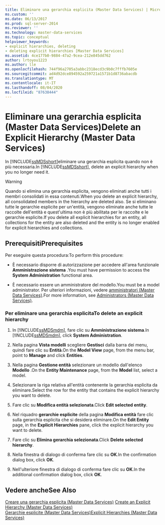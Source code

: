 ```yaml
---
title: Eliminare una gerarchia esplicita (Master Data Services) | Microsoft Docs
ms.custom: ''
ms.date: 06/13/2017
ms.prod: sql-server-2014
ms.reviewer: ''
ms.technology: master-data-services
ms.topic: conceptual
helpviewer_keywords:
- explicit hierarchies, deleting
- deleting explicit hierarchies [Master Data Services]
ms.assetid: 4ce177b0-9884-47a2-9cea-212e845dd762
author: lrtoyou1223
ms.author: lle
ms.openlocfilehash: 744f96a2705a3abbc2318ecd3c9b0c7fffb7605e
ms.sourcegitcommit: ad4d92dce894592a259721a1571b1d8736abacdb
ms.translationtype: MT
ms.contentlocale: it-IT
ms.lasthandoff: 08/04/2020
ms.locfileid: "87638444"
---
```

# <a name="delete-an-explicit-hierarchy-master-data-services"></a><span data-ttu-id="18fad-102">Eliminare una gerarchia esplicita (Master Data Services)</span><span class="sxs-lookup"><span data-stu-id="18fad-102">Delete an Explicit Hierarchy (Master Data Services)</span></span>
  <span data-ttu-id="18fad-103">In [!INCLUDE[ssMDSshort](../includes/ssmdsshort-md.md)]eliminare una gerarchia esplicita quando non è più necessaria.</span><span class="sxs-lookup"><span data-stu-id="18fad-103">In [!INCLUDE[ssMDSshort](../includes/ssmdsshort-md.md)], delete an explicit hierarchy when you no longer need it.</span></span>  
  
> [!WARNING]  
>  <span data-ttu-id="18fad-104">Quando si elimina una gerarchia esplicita, vengono eliminati anche tutti i membri consolidati in essa contenuti.</span><span class="sxs-lookup"><span data-stu-id="18fad-104">When you delete an explicit hierarchy, all consolidated members in the hierarchy are deleted also.</span></span> <span data-ttu-id="18fad-105">Se si eliminano tutte le gerarchie esplicite per un'entità, vengono eliminate anche tutte le raccolte dell'entità e quest'ultima non è più abilitata per le raccolte e le gerarchie esplicite.</span><span class="sxs-lookup"><span data-stu-id="18fad-105">If you delete all explicit hierarchies for an entity, all collections for the entity are also deleted and the entity is no longer enabled for explicit hierarchies and collections.</span></span>  
  
## <a name="prerequisites"></a><span data-ttu-id="18fad-106">Prerequisiti</span><span class="sxs-lookup"><span data-stu-id="18fad-106">Prerequisites</span></span>  
 <span data-ttu-id="18fad-107">Per eseguire questa procedura:</span><span class="sxs-lookup"><span data-stu-id="18fad-107">To perform this procedure:</span></span>  
  
-   <span data-ttu-id="18fad-108">È necessario disporre di autorizzazione per accedere all'area funzionale **Amministrazione sistema** .</span><span class="sxs-lookup"><span data-stu-id="18fad-108">You must have permission to access the **System Administration** functional area.</span></span>  
  
-   <span data-ttu-id="18fad-109">È necessario essere un amministratore del modello.</span><span class="sxs-lookup"><span data-stu-id="18fad-109">You must be a model administrator.</span></span> <span data-ttu-id="18fad-110">Per ulteriori informazioni, vedere [amministratori &#40;Master Data Services&#41;](administrators-master-data-services.md).</span><span class="sxs-lookup"><span data-stu-id="18fad-110">For more information, see [Administrators &#40;Master Data Services&#41;](administrators-master-data-services.md).</span></span>  
  
### <a name="to-delete-an-explicit-hierarchy"></a><span data-ttu-id="18fad-111">Per eliminare una gerarchia esplicita</span><span class="sxs-lookup"><span data-stu-id="18fad-111">To delete an explicit hierarchy</span></span>  
  
1.  <span data-ttu-id="18fad-112">In [!INCLUDE[ssMDSmdm](../includes/ssmdsmdm-md.md)], fare clic su **Amministrazione sistema**.</span><span class="sxs-lookup"><span data-stu-id="18fad-112">In [!INCLUDE[ssMDSmdm](../includes/ssmdsmdm-md.md)], click **System Administration**.</span></span>  
  
2.  <span data-ttu-id="18fad-113">Nella pagina **Vista modelli** scegliere **Gestisci** dalla barra dei menu, quindi fare clic su **Entità**.</span><span class="sxs-lookup"><span data-stu-id="18fad-113">On the **Model View** page, from the menu bar, point to **Manage** and click **Entities**.</span></span>  
  
3.  <span data-ttu-id="18fad-114">Nella pagina **Gestione entità** selezionare un modello dall'elenco **Modello** .</span><span class="sxs-lookup"><span data-stu-id="18fad-114">On the **Entity Maintenance** page, from the **Model** list, select a model.</span></span>  
  
4.  <span data-ttu-id="18fad-115">Selezionare la riga relativa all'entità contenente la gerarchia esplicita da eliminare.</span><span class="sxs-lookup"><span data-stu-id="18fad-115">Select the row for the entity that contains the explicit hierarchy you want to delete.</span></span>  
  
5.  <span data-ttu-id="18fad-116">Fare clic su **Modifica entità selezionata**.</span><span class="sxs-lookup"><span data-stu-id="18fad-116">Click **Edit selected entity**.</span></span>  
  
6.  <span data-ttu-id="18fad-117">Nel riquadro **gerarchie esplicite** della pagina **Modifica entità** fare clic sulla gerarchia esplicita che si desidera eliminare.</span><span class="sxs-lookup"><span data-stu-id="18fad-117">On the **Edit Entity** page, in the **Explicit Hierarchies** pane, click the explicit hierarchy you want to delete.</span></span>  
  
7.  <span data-ttu-id="18fad-118">Fare clic su **Elimina gerarchia selezionata**.</span><span class="sxs-lookup"><span data-stu-id="18fad-118">Click **Delete selected hierarchy**.</span></span>  
  
8.  <span data-ttu-id="18fad-119">Nella finestra di dialogo di conferma fare clic su **OK**.</span><span class="sxs-lookup"><span data-stu-id="18fad-119">In the confirmation dialog box, click **OK**.</span></span>  
  
9. <span data-ttu-id="18fad-120">Nell'ulteriore finestra di dialogo di conferma fare clic su **OK**.</span><span class="sxs-lookup"><span data-stu-id="18fad-120">In the additional confirmation dialog box, click **OK**.</span></span>  
  
## <a name="see-also"></a><span data-ttu-id="18fad-121">Vedere anche</span><span class="sxs-lookup"><span data-stu-id="18fad-121">See Also</span></span>  
 <span data-ttu-id="18fad-122">[Creare una gerarchia esplicita &#40;Master Data Services&#41;](../../2014/master-data-services/create-an-explicit-hierarchy-master-data-services.md) </span><span class="sxs-lookup"><span data-stu-id="18fad-122">[Create an Explicit Hierarchy &#40;Master Data Services&#41;](../../2014/master-data-services/create-an-explicit-hierarchy-master-data-services.md) </span></span>  
 [<span data-ttu-id="18fad-123">Gerarchie esplicite &#40;Master Data Services&#41;</span><span class="sxs-lookup"><span data-stu-id="18fad-123">Explicit Hierarchies &#40;Master Data Services&#41;</span></span>](../../2014/master-data-services/explicit-hierarchies-master-data-services.md)  
  
  

